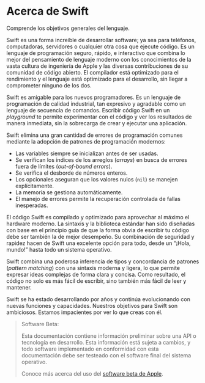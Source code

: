 # Acerca de Swift

Comprende los objetivos generales del lenguaje.

Swift es una forma increíble de desarrollar software;
ya sea para teléfonos, computadoras, servidores
o cualquier otra cosa que ejecute código.
Es un lenguaje de programación seguro, rápido, e interactivo
que combina lo mejor del pensamiento de lenguaje moderno
con los conocimientos de la vasta cultura de ingeniería de Apple
y las diversas contribuciones de su comunidad de código abierto.
El compilador está optimizado para el rendimiento
y el lenguaje está optimizado para el desarrollo,
sin llegar a comprometer ninguno de los dos.

Swift es amigable para los nuevos programadores.
Es un lenguaje de programación de calidad industrial,
tan expresivo y agradable como un lenguaje de secuencia de comandos.
Escribir código Swift en un *playground*
te permite experimentar con el código y ver los resultados de manera inmediata,
sin la sobrecarga de crear y ejecutar una aplicación.

Swift elimina una gran cantidad de errores de programación comunes
mediante la adopción de patrones de programación modernos:

- Las variables siempre se inicializan antes de ser usadas.
- Se verifican los índices de los arreglos (*arrays*) en busca de
  errores fuera de límites (*out-of-bound errors*).
- Se verifica el desborde de números enteros.
- Los opcionales aseguran que los valores nulos (`nil`)
  se manejen explícitamente.
- La memoria se gestiona automáticamente.
- El manejo de errores permite la recuperación controlada de fallas inesperadas.

El código Swift es compilado y optimizado para aprovechar al máximo el hardware
moderno.
La sintaxis y la biblioteca estándar han sido diseñadas
con base en el principio guía de que
la forma obvia de escribir tu código debe ser también la de mejor desempeño.
Su combinación de seguridad y rapidez hacen de Swift una excelente opción para
todo, desde un “¡Hola, mundo!” hasta todo un sistema operativo.

Swift combina una poderosa inferencia de tipos y concordancia de patrones
(*pattern matching*) con una sintaxis moderna y ligera,
lo que permite expresar ideas complejas de forma clara y concisa.
Como resultado, el código no solo es más fácil de escribir,
sino también más fácil de leer y mantener.

Swift se ha estado desarrollando por años
y continúa evolucionando con nuevas funciones y capacidades.
Nuestros objetivos para Swift son ambiciosos.
Estamos impacientes por ver lo que creas con él.

> Software Beta:
>
> Esta documentación contiene información preliminar sobre una API o tecnología en desarrollo. Esta información está sujeta a cambios, y todo software implementado en conformidad con esta documentación debe ser testeado con el software final del sistema operativo.
>
> Conoce más acerca del uso del [software beta de Apple](https://developer.apple.com/es/support/beta-software/).

<!--
This source file is part of the Swift.org open source project

Copyright (c) 2014 - 2023 Apple Inc. and the Swift project authors
Licensed under Apache License v2.0 with Runtime Library Exception

See https://swift.org/LICENSE.txt for license information
See https://swift.org/CONTRIBUTORS.txt for the list of Swift project authors
-->
